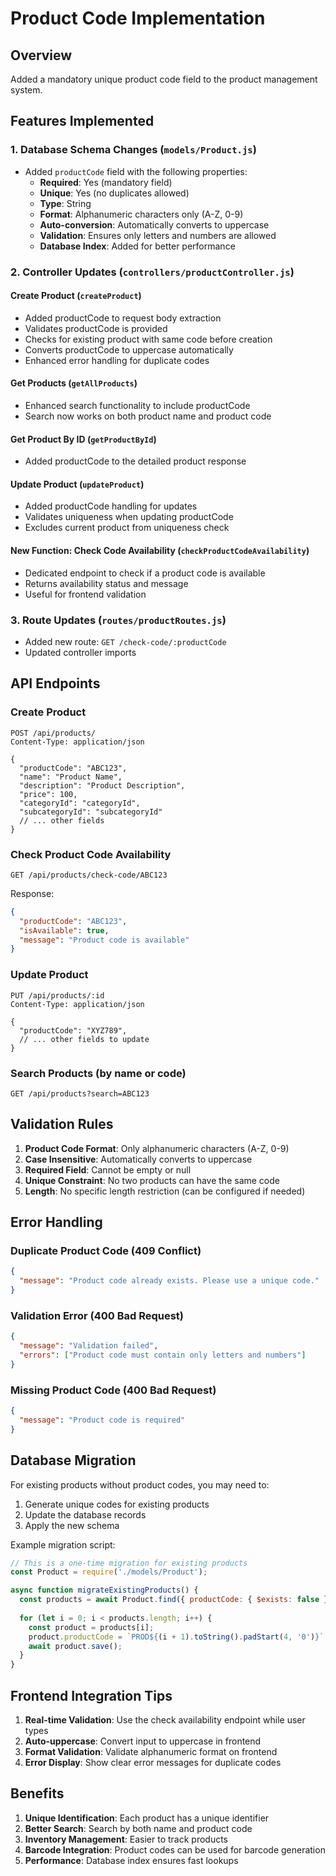 # Product Code Implementation

## Overview
Added a mandatory unique product code field to the product management system.

## Features Implemented

### 1. Database Schema Changes (`models/Product.js`)
- Added `productCode` field with the following properties:
  - **Required**: Yes (mandatory field)
  - **Unique**: Yes (no duplicates allowed)
  - **Type**: String
  - **Format**: Alphanumeric characters only (A-Z, 0-9)
  - **Auto-conversion**: Automatically converts to uppercase
  - **Validation**: Ensures only letters and numbers are allowed
  - **Database Index**: Added for better performance

### 2. Controller Updates (`controllers/productController.js`)

#### Create Product (`createProduct`)
- Added productCode to request body extraction
- Validates productCode is provided
- Checks for existing product with same code before creation
- Converts productCode to uppercase automatically
- Enhanced error handling for duplicate codes

#### Get Products (`getAllProducts`)
- Enhanced search functionality to include productCode
- Search now works on both product name and product code

#### Get Product By ID (`getProductById`)
- Added productCode to the detailed product response

#### Update Product (`updateProduct`)
- Added productCode handling for updates
- Validates uniqueness when updating productCode
- Excludes current product from uniqueness check

#### New Function: Check Code Availability (`checkProductCodeAvailability`)
- Dedicated endpoint to check if a product code is available
- Returns availability status and message
- Useful for frontend validation

### 3. Route Updates (`routes/productRoutes.js`)
- Added new route: `GET /check-code/:productCode`
- Updated controller imports

## API Endpoints

### Create Product
```http
POST /api/products/
Content-Type: application/json

{
  "productCode": "ABC123",
  "name": "Product Name",
  "description": "Product Description",
  "price": 100,
  "categoryId": "categoryId",
  "subcategoryId": "subcategoryId"
  // ... other fields
}
```

### Check Product Code Availability
```http
GET /api/products/check-code/ABC123
```

Response:
```json
{
  "productCode": "ABC123",
  "isAvailable": true,
  "message": "Product code is available"
}
```

### Update Product
```http
PUT /api/products/:id
Content-Type: application/json

{
  "productCode": "XYZ789",
  // ... other fields to update
}
```

### Search Products (by name or code)
```http
GET /api/products?search=ABC123
```

## Validation Rules

1. **Product Code Format**: Only alphanumeric characters (A-Z, 0-9)
2. **Case Insensitive**: Automatically converts to uppercase
3. **Required Field**: Cannot be empty or null
4. **Unique Constraint**: No two products can have the same code
5. **Length**: No specific length restriction (can be configured if needed)

## Error Handling

### Duplicate Product Code (409 Conflict)
```json
{
  "message": "Product code already exists. Please use a unique code."
}
```

### Validation Error (400 Bad Request)
```json
{
  "message": "Validation failed",
  "errors": ["Product code must contain only letters and numbers"]
}
```

### Missing Product Code (400 Bad Request)
```json
{
  "message": "Product code is required"
}
```

## Database Migration

For existing products without product codes, you may need to:
1. Generate unique codes for existing products
2. Update the database records
3. Apply the new schema

Example migration script:
```javascript
// This is a one-time migration for existing products
const Product = require('./models/Product');

async function migrateExistingProducts() {
  const products = await Product.find({ productCode: { $exists: false } });
  
  for (let i = 0; i < products.length; i++) {
    const product = products[i];
    product.productCode = `PROD${(i + 1).toString().padStart(4, '0')}`;
    await product.save();
  }
}
```

## Frontend Integration Tips

1. **Real-time Validation**: Use the check availability endpoint while user types
2. **Auto-uppercase**: Convert input to uppercase in frontend
3. **Format Validation**: Validate alphanumeric format on frontend
4. **Error Display**: Show clear error messages for duplicate codes

## Benefits

1. **Unique Identification**: Each product has a unique identifier
2. **Better Search**: Search by both name and product code
3. **Inventory Management**: Easier to track products
4. **Barcode Integration**: Product codes can be used for barcode generation
5. **Performance**: Database index ensures fast lookups